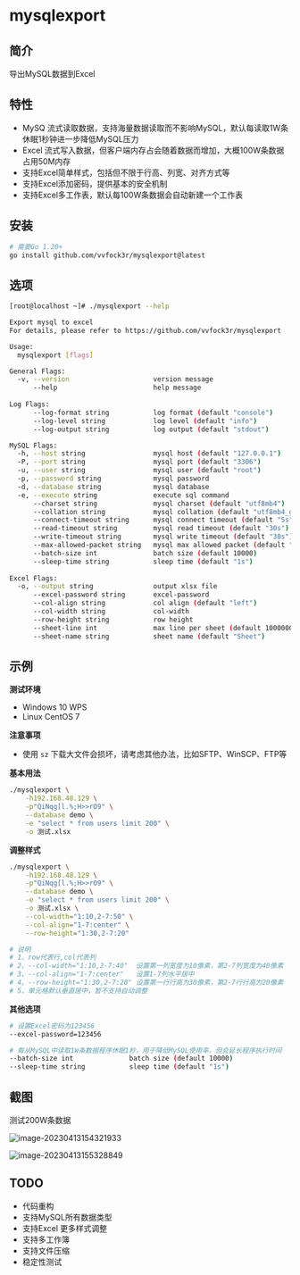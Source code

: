 # mysqlexport

## 简介

导出MySQL数据到Excel

## 特性

* MySQ 流式读取数据，支持海量数据读取而不影响MySQL，默认每读取1W条休眠1秒钟进一步降低MySQL压力
* Excel 流式写入数据，但客户端内存占会随着数据而增加，大概100W条数据占用50M内存
* 支持Excel简单样式，包括但不限于行高、列宽、对齐方式等
* 支持Excel添加密码，提供基本的安全机制
* 支持Excel多工作表，默认每100W条数据会自动新建一个工作表

## 安装

```bash
# 需要Go 1.20+
go install github.com/vvfock3r/mysqlexport@latest
```

## 选项

```bash
[root@localhost ~]# ./mysqlexport --help

Export mysql to excel                                               
For details, please refer to https://github.com/vvfock3r/mysqlexport

Usage:                                                                            
  mysqlexport [flags]                                                             

General Flags:
  -v, --version                     version message
      --help                        help message
          
Log Flags:      
      --log-format string           log format (default "console")                
      --log-level string            log level (default "info")                    
      --log-output string           log output (default "stdout") 

MySQL Flags:
  -h, --host string                 mysql host (default "127.0.0.1")
  -P, --port string                 mysql port (default "3306")  
  -u, --user string                 mysql user (default "root")  
  -p, --password string             mysql password
  -d, --database string             mysql database
  -e, --execute string              execute sql command                             
      --charset string              mysql charset (default "utf8mb4")    
      --collation string            mysql collation (default "utf8mb4_general_ci")        
      --connect-timeout string      mysql connect timeout (default "5s")       
      --read-timeout string         mysql read timeout (default "30s")    
      --write-timeout string        mysql write timeout (default "30s")   
      --max-allowed-packet string   mysql max allowed packet (default "16MB")             
      --batch-size int              batch size (default 10000)
      --sleep-time string           sleep time (default "1s")
      
Excel Flags:
  -o, --output string               output xlsx file
      --excel-password string       excel-password                                
      --col-align string            col align (default "left")
      --col-width string            col-width
      --row-height string           row height
      --sheet-line int              max line per sheet (default 1000000)
      --sheet-name string           sheet name (default "Sheet")
```

## 示例

**测试环境**

* Windows 10 WPS
* Linux CentOS 7

**注意事项**

* 使用 `sz` 下载大文件会损坏，请考虑其他办法，比如SFTP、WinSCP、FTP等

**基本用法**

```bash
./mysqlexport \
	-h192.168.48.129 \
	-p"QiNqg[l.%;H>>rO9" \
	--database demo \
	-e "select * from users limit 200" \
	-o 测试.xlsx
```

**调整样式**

```bash
./mysqlexport \
	-h192.168.48.129 \
	-p"QiNqg[l.%;H>>rO9" \
	--database demo \
	-e "select * from users limit 200" \
	-o 测试.xlsx \
	--col-width="1:10,2-7:50" \
	--col-align="1-7:center" \
	--row-height="1:30,2-7:20"

# 说明
# 1、row代表行,col代表列
# 2、--col-width="1:10,2-7:40"  设置第一列宽度为10像素，第2-7列宽度为40像素
# 3、--col-align="1-7:center"   设置1-7列水平居中
# 4、--row-height="1:30,2-7:20" 设置第一行行高为30像素，第2-7行行高为20像素
# 5、单元格默认垂直居中，暂不支持自动调整
```

**其他选项**

```bash
# 设置Excel密码为123456
--excel-password=123456

# 每从MySQL中读取1W条数据程序休眠1秒，用于降低MySQL使用率，但会延长程序执行时间
--batch-size int              batch size (default 10000)
--sleep-time string           sleep time (default "1s")
```

## 截图

测试200W条数据

![image-20230413154321933](https://tuchuang-1257805459.cos.accelerate.myqcloud.com//image-20230413154321933.png)

![image-20230413155328849](https://tuchuang-1257805459.cos.accelerate.myqcloud.com//image-20230413155328849.png)

## TODO

* 代码重构
* 支持MySQL所有数据类型
* 支持Excel 更多样式调整
* 支持多工作簿
* 支持文件压缩
* 稳定性测试